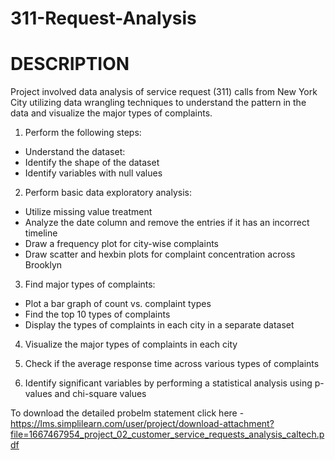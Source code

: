 # 311-Request-Analysis

# DESCRIPTION
Project involved data analysis of service request (311) calls from New York City utilizing data wrangling techniques to understand the pattern in the data and visualize the major types of complaints. 

1. Perform the following steps:
- Understand the dataset:
- Identify the shape of the dataset
- Identify variables with null values

2. Perform basic data exploratory analysis:
- Utilize missing value treatment
- Analyze the date column and remove the entries if it has an incorrect timeline
- Draw a frequency plot for city-wise complaints
- Draw scatter and hexbin plots for complaint concentration across Brooklyn

3. Find major types of complaints:
- Plot a bar graph of count vs. complaint types
- Find the top 10 types of complaints
- Display the types of complaints in each city in a separate dataset

4. Visualize the major types of complaints in each city

5. Check if the average response time across various types of complaints

6. Identify significant variables by performing a statistical analysis using p-values and chi-square values

To download the detailed probelm statement click here - https://lms.simplilearn.com/user/project/download-attachment?file=1667467954_project_02_customer_service_requests_analysis_caltech.pdf 
